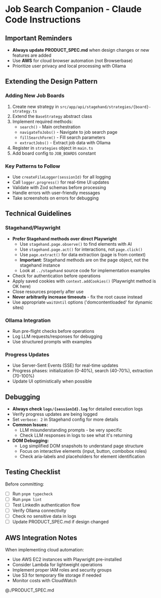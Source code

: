 # Job Search Companion - Claude Code Instructions

## Important Reminders

- **Always update PRODUCT_SPEC.md** when design changes or new features are added
- Use **AWS** for cloud browser automation (not Browserbase)
- Prioritize user privacy and local processing with Ollama

## Extending the Design Pattern

### Adding New Job Boards

1. Create new strategy in `src/app/api/stagehand/strategies/{board}-strategy.ts`
2. Extend the `BaseStrategy` abstract class
3. Implement required methods:
   - `search()` - Main orchestration
   - `navigateToJobs()` - Navigate to job search page
   - `fillSearchForm()` - Fill search parameters
   - `extractJobs()` - Extract job data with Ollama
4. Register in `strategies` object in `main.ts`
5. Add board config to `JOB_BOARDS` constant

### Key Patterns to Follow

- Use `createFileLogger(sessionId)` for all logging
- Call `logger.progress()` for real-time UI updates
- Validate with Zod schemas before processing
- Handle errors with user-friendly messages
- Take screenshots on errors for debugging

## Technical Guidelines

### Stagehand/Playwright

- **Prefer Stagehand methods over direct Playwright**
  - Use `stagehand.page.observe()` to find elements with AI
  - Use `stagehand.page.act()` for interactions, not `page.click()`
  - Use `page.extract()` for data extraction (page is from context)
  - **Important**: Stagehand methods are on the page object, not the stagehand instance
  - Look at `../stagehand` source code for implementation examples
- Check for authentication before operations
- Apply saved cookies with `context.addCookies()` (Playwright method is OK here)
- Close resources properly after use
- **Never arbitrarily increase timeouts** - fix the root cause instead
- Use appropriate `waitUntil` options ('domcontentloaded' for dynamic sites)

### Ollama Integration

- Run pre-flight checks before operations
- Log LLM requests/responses for debugging
- Use structured prompts with examples

### Progress Updates

- Use Server-Sent Events (SSE) for real-time updates
- Progress phases: initialization (0-40%), search (40-70%), extraction (70-100%)
- Update UI optimistically when possible

## Debugging

- **Always check `logs/{sessionId}.log`** for detailed execution logs
- Verify progress updates are being logged
- Set `verbose: 2` in Stagehand config for more details
- **Common Issues:**
  - LLM misunderstanding prompts - be very specific
  - Check LLM responses in logs to see what it's returning
- **DOM Debugging:**
  - Log simplified DOM snapshots to understand page structure
  - Focus on interactive elements (input, button, combobox roles)
  - Check aria-labels and placeholders for element identification

## Testing Checklist

Before committing:

- [ ] Run `pnpm typecheck`
- [ ] Run `pnpm lint`
- [ ] Test LinkedIn authentication flow
- [ ] Verify Ollama connectivity
- [ ] Check no sensitive data in logs
- [ ] Update PRODUCT_SPEC.md if design changed

## AWS Integration Notes

When implementing cloud automation:

- Use AWS EC2 instances with Playwright pre-installed
- Consider Lambda for lightweight operations
- Implement proper IAM roles and security groups
- Use S3 for temporary file storage if needed
- Monitor costs with CloudWatch

@./PRODUCT_SPEC.md
